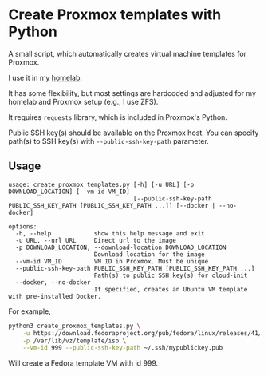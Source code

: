 # Create Proxmox templates with Python

A small script, which automatically creates virtual machine
templates for Proxmox.

I use it in my [homelab](https://codeberg.org/arsann/homelab).

It has some flexibility, but most settings are hardcoded and
adjusted for my homelab and Proxmox setup (e.g., I use ZFS).

It requires `requests` library, which is included in Proxmox's
Python.

Public SSH key(s) should be available on the Proxmox host.
You can specify path(s) to SSH key(s) with `--public-ssh-key-path`
parameter.

## Usage

```
usage: create_proxmox_templates.py [-h] [-u URL] [-p DOWNLOAD_LOCATION] [--vm-id VM_ID]
                                   [--public-ssh-key-path PUBLIC_SSH_KEY_PATH [PUBLIC_SSH_KEY_PATH ...]] [--docker | --no-docker]

options:
  -h, --help            show this help message and exit
  -u URL, --url URL     Direct url to the image
  -p DOWNLOAD_LOCATION, --download-location DOWNLOAD_LOCATION
                        Download location for the image
  --vm-id VM_ID         VM ID in Proxmox. Must be unique
  --public-ssh-key-path PUBLIC_SSH_KEY_PATH [PUBLIC_SSH_KEY_PATH ...]
                        Path(s) to public SSH key(s) for cloud-init
  --docker, --no-docker
                        If specified, creates an Ubuntu VM template with pre-installed Docker.
```

For example,

```sh
python3 create_proxmox_templates.py \
    -u https://download.fedoraproject.org/pub/fedora/linux/releases/41/Cloud/x86_64/images/Fedora-Cloud-Base-Generic-41-1.4.x86_64.qcow2 \
    -p /var/lib/vz/template/iso \
    --vm-id 999 --public-ssh-key-path ~/.ssh/mypublickey.pub
```

Will create a Fedora template VM with id 999.
